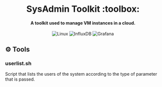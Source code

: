 <h1 align="center">
    SysAdmin Toolkit :toolbox:
    <h4 align="center">A toolkit used to manage VM instances in a cloud.</h4>  
</h1>

<p align="center">
    <img alt="Linux" src="https://img.shields.io/badge/-Linux-000000?style=for-the-badge&logo=linux&logoColor=white" />
    <img alt="InfluxDB" src="https://img.shields.io/badge/-Influx DB-22ADF6?style=for-the-badge&logo=influxdb&logoColor=white" />
    <img alt="Grafana" src="https://img.shields.io/badge/-Grafana-F46800?style=for-the-badge&logo=grafana&logoColor=white" />
</p>

## :gear: Tools

### userlist.sh
Script that lists the users of the system according to the type of parameter that is passed.

### 

